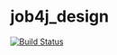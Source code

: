 # job4j_design

[![Build Status](https://travis-ci.com/AleksandrPalenko/job4j_design.svg?branch=master)](https://travis-ci.com/AleksandrPalenko/job4j_design)